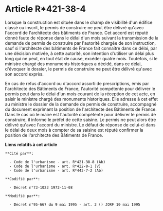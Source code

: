 # Article R*421-38-4

Lorsque la construction est située dans le champ de visibilité d'un édifice classé ou inscrit, le permis de construire ne
peut être délivré qu'avec l'accord de l'architecte des bâtiments de France. Cet accord est réputé donné faute de réponse dans
le délai d'un mois suivant la transmission de la demande de permis de construire par l'autorité chargée de son instruction,
sauf si l'architecte des bâtiments de France fait connaître dans ce délai, par une décision motivée, à cette autorité, son
intention d'utiliser un délai plus long qui ne peut, en tout état de cause, excéder quatre mois. Toutefois, si le ministre
chargé des monuments historiques a décidé, dans ce délai, d'évoquer le dossier, le permis de construire ne peut être délivré
qu'avec son accord exprès.

En cas de refus d'accord ou d'accord assorti de prescriptions, émis par l'architecte des Bâtiments de France, l'autorité
compétente pour délivrer le permis peut dans le délai d'un mois courant de la réception de cet acte, en saisir le ministre
chargé des monuments historiques. Elle adresse à cet effet au ministre le dossier de la demande de permis de construire,
accompagné du document exprimant la position de l'architecte des Bâtiments de France. Dans le cas où le maire est l'autorité
compétente pour délivrer le permis de construire, il informe le préfet de cette saisine. Le permis ne peut alors être délivré
qu'avec l'accord du ministre. Le défaut de réponse de celui-ci dans le délai de deux mois à compter de sa saisine est réputé
confirmer la position de l'architecte des Bâtiments de France.

**Liens relatifs à cet article**

	**Cité par**:

	  - Code de l'urbanisme - art. R*421-38-8 (Ab)
	  - Code de l'urbanisme - art. R*422-8-1 (V)
	  - Code de l'urbanisme - art. R*443-7-2 (Ab)

	**Codifié par**:

	  - Décret n°73-1023 1973-11-08

	**Modifié par**:

	  - Décret n°95-667 du 9 mai 1995 - art. 3 () JORF 10 mai 1995
